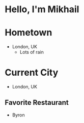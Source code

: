 # Hello, I'm Mikhail

# Hometown
* London, UK
  * Lots of rain

# Current City
* London, UK

## Favorite Restaurant
* Byron